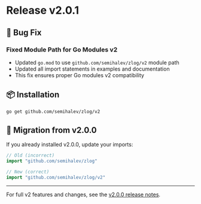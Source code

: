 # Release v2.0.1

## 🐛 Bug Fix

### Fixed Module Path for Go Modules v2

- Updated `go.mod` to use `github.com/semihalev/zlog/v2` module path
- Updated all import statements in examples and documentation
- This fix ensures proper Go modules v2 compatibility

## 📦 Installation

```bash
go get github.com/semihalev/zlog/v2
```

## 🔄 Migration from v2.0.0

If you already installed v2.0.0, update your imports:

```go
// Old (incorrect)
import "github.com/semihalev/zlog"

// New (correct) 
import "github.com/semihalev/zlog/v2"
```

---

For full v2 features and changes, see the [v2.0.0 release notes](https://github.com/semihalev/zlog/releases/tag/v2.0.0).